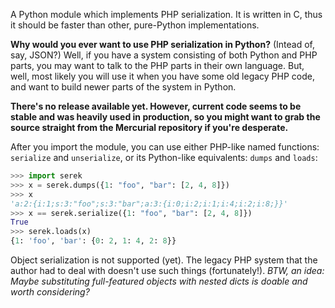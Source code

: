 A Python module which implements PHP serialization. It is written in C, thus it should be faster than other, pure-Python implementations.

**Why would you ever want to use PHP serialization in Python?** (Intead of, say, JSON?) Well, if you have a system consisting of both Python and PHP parts, you may want to talk to the PHP parts in their own language. But, well, most likely you will use it when you have some old legacy PHP code, and want to build newer parts of the system in Python.

**There's no release available yet. However, current code seems to be stable and was heavily used in production, so you might want to grab the source straight from the Mercurial repository if you're desperate.**

After you import the module, you can use either PHP-like named functions: `serialize` and `unserialize`, or its Python-like equivalents: `dumps` and `loads`:

```python
>>> import serek
>>> x = serek.dumps({1: "foo", "bar": [2, 4, 8]})
>>> x
'a:2:{i:1;s:3:"foo";s:3:"bar";a:3:{i:0;i:2;i:1;i:4;i:2;i:8;}}'
>>> x == serek.serialize({1: "foo", "bar": [2, 4, 8]})
True
>>> serek.loads(x)
{1: 'foo', 'bar': {0: 2, 1: 4, 2: 8}}
```

Object serialization is not supported (yet). The legacy PHP system that the author had to deal with doesn't use such things (fortunately!). _BTW, an idea: Maybe substituting full-featured objects with nested dicts is doable and worth considering?_
